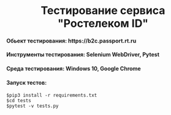 <div align="center"> <h1> Тестирование сервиса "Ростелеком ID" </h1></div>
<h4> Обьект тестирования: https://b2c.passport.rt.ru </h4>
<h4> Инструменты тестирования: Selenium WebDriver, Pytest </h4>
<h4> Среда тестирования: Windows 10, Google Chrome </h4>
<h4> Запуск тестов: </h4>
<pre><code>$pip3 install -r requirements.txt </code>
<code>$cd tests </code>
<code>$pytest -v tests.py </code>
</pre>
